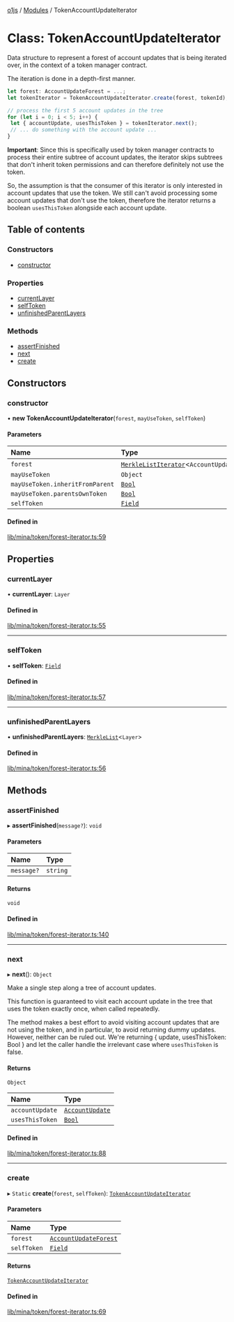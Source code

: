 [o1js](../README.md) / [Modules](../modules.md) / TokenAccountUpdateIterator

# Class: TokenAccountUpdateIterator

Data structure to represent a forest of account updates that is being iterated over,
in the context of a token manager contract.

The iteration is done in a depth-first manner.

```ts
let forest: AccountUpdateForest = ...;
let tokenIterator = TokenAccountUpdateIterator.create(forest, tokenId);

// process the first 5 account updates in the tree
for (let i = 0; i < 5; i++) {
 let { accountUpdate, usesThisToken } = tokenIterator.next();
 // ... do something with the account update ...
}
```

**Important**: Since this is specifically used by token manager contracts to process their entire subtree
of account updates, the iterator skips subtrees that don't inherit token permissions and can therefore definitely not use the token.

So, the assumption is that the consumer of this iterator is only interested in account updates that use the token.
We still can't avoid processing some account updates that don't use the token, therefore the iterator returns a boolean
`usesThisToken` alongside each account update.

## Table of contents

### Constructors

- [constructor](TokenAccountUpdateIterator.md#constructor)

### Properties

- [currentLayer](TokenAccountUpdateIterator.md#currentlayer)
- [selfToken](TokenAccountUpdateIterator.md#selftoken)
- [unfinishedParentLayers](TokenAccountUpdateIterator.md#unfinishedparentlayers)

### Methods

- [assertFinished](TokenAccountUpdateIterator.md#assertfinished)
- [next](TokenAccountUpdateIterator.md#next)
- [create](TokenAccountUpdateIterator.md#create)

## Constructors

### constructor

• **new TokenAccountUpdateIterator**(`forest`, `mayUseToken`, `selfToken`)

#### Parameters

| Name | Type |
| :------ | :------ |
| `forest` | [`MerkleListIterator`](MerkleListIterator.md)\<`AccountUpdateTreeBase`\> |
| `mayUseToken` | `Object` |
| `mayUseToken.inheritFromParent` | [`Bool`](Bool.md) |
| `mayUseToken.parentsOwnToken` | [`Bool`](Bool.md) |
| `selfToken` | [`Field`](Field.md) |

#### Defined in

[lib/mina/token/forest-iterator.ts:59](https://github.com/o1-labs/o1js/blob/659a59e/src/lib/mina/token/forest-iterator.ts#L59)

## Properties

### currentLayer

• **currentLayer**: `Layer`

#### Defined in

[lib/mina/token/forest-iterator.ts:55](https://github.com/o1-labs/o1js/blob/659a59e/src/lib/mina/token/forest-iterator.ts#L55)

___

### selfToken

• **selfToken**: [`Field`](Field.md)

#### Defined in

[lib/mina/token/forest-iterator.ts:57](https://github.com/o1-labs/o1js/blob/659a59e/src/lib/mina/token/forest-iterator.ts#L57)

___

### unfinishedParentLayers

• **unfinishedParentLayers**: [`MerkleList`](MerkleList.md)\<`Layer`\>

#### Defined in

[lib/mina/token/forest-iterator.ts:56](https://github.com/o1-labs/o1js/blob/659a59e/src/lib/mina/token/forest-iterator.ts#L56)

## Methods

### assertFinished

▸ **assertFinished**(`message?`): `void`

#### Parameters

| Name | Type |
| :------ | :------ |
| `message?` | `string` |

#### Returns

`void`

#### Defined in

[lib/mina/token/forest-iterator.ts:140](https://github.com/o1-labs/o1js/blob/659a59e/src/lib/mina/token/forest-iterator.ts#L140)

___

### next

▸ **next**(): `Object`

Make a single step along a tree of account updates.

This function is guaranteed to visit each account update in the tree that uses the token
exactly once, when called repeatedly.

The method makes a best effort to avoid visiting account updates that are not using the token,
and in particular, to avoid returning dummy updates.
However, neither can be ruled out. We're returning { update, usesThisToken: Bool } and let the
caller handle the irrelevant case where `usesThisToken` is false.

#### Returns

`Object`

| Name | Type |
| :------ | :------ |
| `accountUpdate` | [`AccountUpdate`](AccountUpdate.md) |
| `usesThisToken` | [`Bool`](Bool.md) |

#### Defined in

[lib/mina/token/forest-iterator.ts:88](https://github.com/o1-labs/o1js/blob/659a59e/src/lib/mina/token/forest-iterator.ts#L88)

___

### create

▸ `Static` **create**(`forest`, `selfToken`): [`TokenAccountUpdateIterator`](TokenAccountUpdateIterator.md)

#### Parameters

| Name | Type |
| :------ | :------ |
| `forest` | [`AccountUpdateForest`](AccountUpdateForest.md) |
| `selfToken` | [`Field`](Field.md) |

#### Returns

[`TokenAccountUpdateIterator`](TokenAccountUpdateIterator.md)

#### Defined in

[lib/mina/token/forest-iterator.ts:69](https://github.com/o1-labs/o1js/blob/659a59e/src/lib/mina/token/forest-iterator.ts#L69)
